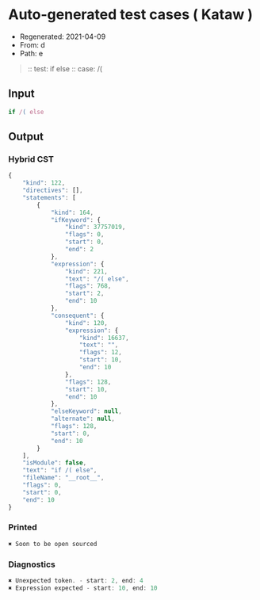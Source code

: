 # Auto-generated test cases ( Kataw )
- Regenerated: 2021-04-09
- From: d
- Path: e
> :: test: if else
> :: case: /(
## Input

`````js
if /( else
`````

## Output

### Hybrid CST

```javascript
{
    "kind": 122,
    "directives": [],
    "statements": [
        {
            "kind": 164,
            "ifKeyword": {
                "kind": 37757019,
                "flags": 0,
                "start": 0,
                "end": 2
            },
            "expression": {
                "kind": 221,
                "text": "/( else",
                "flags": 768,
                "start": 2,
                "end": 10
            },
            "consequent": {
                "kind": 120,
                "expression": {
                    "kind": 16637,
                    "text": "",
                    "flags": 12,
                    "start": 10,
                    "end": 10
                },
                "flags": 128,
                "start": 10,
                "end": 10
            },
            "elseKeyword": null,
            "alternate": null,
            "flags": 128,
            "start": 0,
            "end": 10
        }
    ],
    "isModule": false,
    "text": "if /( else",
    "fileName": "__root__",
    "flags": 0,
    "start": 0,
    "end": 10
}
```

### Printed

```javascript
✖ Soon to be open sourced
```

### Diagnostics

```javascript
✖ Unexpected token. - start: 2, end: 4
✖ Expression expected - start: 10, end: 10

```

